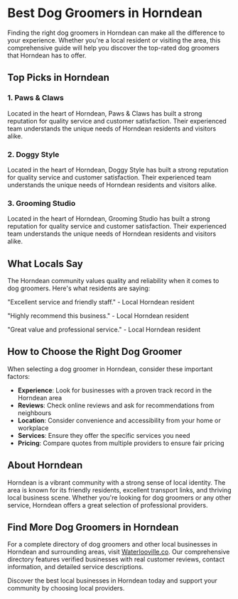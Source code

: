 # Best Dog Groomers in Horndean

Finding the right dog groomers in Horndean can make all the difference to your experience. Whether you're a local resident or visiting the area, this comprehensive guide will help you discover the top-rated dog groomers that Horndean has to offer.

## Top Picks in Horndean

### 1. Paws & Claws
Located in the heart of Horndean, Paws & Claws has built a strong reputation for quality service and customer satisfaction. Their experienced team understands the unique needs of Horndean residents and visitors alike.

### 2. Doggy Style
Located in the heart of Horndean, Doggy Style has built a strong reputation for quality service and customer satisfaction. Their experienced team understands the unique needs of Horndean residents and visitors alike.

### 3. Grooming Studio
Located in the heart of Horndean, Grooming Studio has built a strong reputation for quality service and customer satisfaction. Their experienced team understands the unique needs of Horndean residents and visitors alike.

## What Locals Say

The Horndean community values quality and reliability when it comes to dog groomers. Here's what residents are saying:

"Excellent service and friendly staff." - Local Horndean resident

"Highly recommend this business." - Local Horndean resident

"Great value and professional service." - Local Horndean resident

## How to Choose the Right Dog Groomer

When selecting a dog groomer in Horndean, consider these important factors:

- **Experience**: Look for businesses with a proven track record in the Horndean area
- **Reviews**: Check online reviews and ask for recommendations from neighbours
- **Location**: Consider convenience and accessibility from your home or workplace
- **Services**: Ensure they offer the specific services you need
- **Pricing**: Compare quotes from multiple providers to ensure fair pricing

## About Horndean

Horndean is a vibrant community with a strong sense of local identity. The area is known for its friendly residents, excellent transport links, and thriving local business scene. Whether you're looking for dog groomers or any other service, Horndean offers a great selection of professional providers.

## Find More Dog Groomers in Horndean

For a complete directory of dog groomers and other local businesses in Horndean and surrounding areas, visit [Waterlooville.co](https://waterlooville.co). Our comprehensive directory features verified businesses with real customer reviews, contact information, and detailed service descriptions.

Discover the best local businesses in Horndean today and support your community by choosing local providers.

